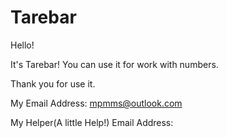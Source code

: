 # Tarebar
Hello!

It's Tarebar! You can use it for work with numbers.

Thank you for use it.

My Email Address: mpmms@outlook.com

My Helper(A little Help!) Email Address:

